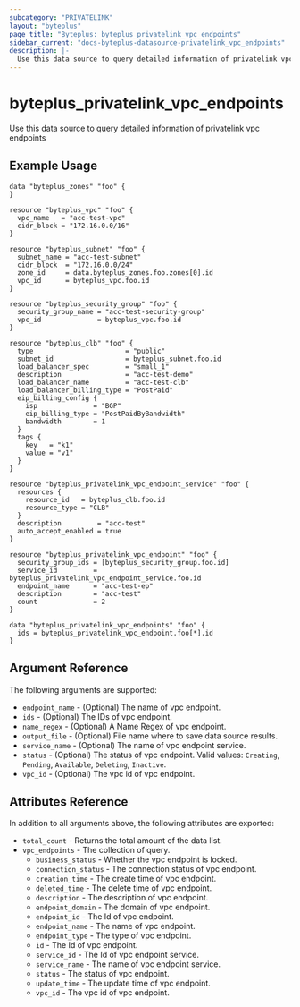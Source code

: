 ```yaml
---
subcategory: "PRIVATELINK"
layout: "byteplus"
page_title: "Byteplus: byteplus_privatelink_vpc_endpoints"
sidebar_current: "docs-byteplus-datasource-privatelink_vpc_endpoints"
description: |-
  Use this data source to query detailed information of privatelink vpc endpoints
---
```

# byteplus_privatelink_vpc_endpoints
Use this data source to query detailed information of privatelink vpc endpoints
## Example Usage
```hcl
data "byteplus_zones" "foo" {
}

resource "byteplus_vpc" "foo" {
  vpc_name   = "acc-test-vpc"
  cidr_block = "172.16.0.0/16"
}

resource "byteplus_subnet" "foo" {
  subnet_name = "acc-test-subnet"
  cidr_block  = "172.16.0.0/24"
  zone_id     = data.byteplus_zones.foo.zones[0].id
  vpc_id      = byteplus_vpc.foo.id
}

resource "byteplus_security_group" "foo" {
  security_group_name = "acc-test-security-group"
  vpc_id              = byteplus_vpc.foo.id
}

resource "byteplus_clb" "foo" {
  type                       = "public"
  subnet_id                  = byteplus_subnet.foo.id
  load_balancer_spec         = "small_1"
  description                = "acc-test-demo"
  load_balancer_name         = "acc-test-clb"
  load_balancer_billing_type = "PostPaid"
  eip_billing_config {
    isp              = "BGP"
    eip_billing_type = "PostPaidByBandwidth"
    bandwidth        = 1
  }
  tags {
    key   = "k1"
    value = "v1"
  }
}

resource "byteplus_privatelink_vpc_endpoint_service" "foo" {
  resources {
    resource_id   = byteplus_clb.foo.id
    resource_type = "CLB"
  }
  description         = "acc-test"
  auto_accept_enabled = true
}

resource "byteplus_privatelink_vpc_endpoint" "foo" {
  security_group_ids = [byteplus_security_group.foo.id]
  service_id         = byteplus_privatelink_vpc_endpoint_service.foo.id
  endpoint_name      = "acc-test-ep"
  description        = "acc-test"
  count              = 2
}

data "byteplus_privatelink_vpc_endpoints" "foo" {
  ids = byteplus_privatelink_vpc_endpoint.foo[*].id
}
```
## Argument Reference
The following arguments are supported:
* `endpoint_name` - (Optional) The name of vpc endpoint.
* `ids` - (Optional) The IDs of vpc endpoint.
* `name_regex` - (Optional) A Name Regex of vpc endpoint.
* `output_file` - (Optional) File name where to save data source results.
* `service_name` - (Optional) The name of vpc endpoint service.
* `status` - (Optional) The status of vpc endpoint. Valid values: `Creating`, `Pending`, `Available`, `Deleting`, `Inactive`.
* `vpc_id` - (Optional) The vpc id of vpc endpoint.

## Attributes Reference
In addition to all arguments above, the following attributes are exported:
* `total_count` - Returns the total amount of the data list.
* `vpc_endpoints` - The collection of query.
    * `business_status` - Whether the vpc endpoint is locked.
    * `connection_status` - The connection  status of vpc endpoint.
    * `creation_time` - The create time of vpc endpoint.
    * `deleted_time` - The delete time of vpc endpoint.
    * `description` - The description of vpc endpoint.
    * `endpoint_domain` - The domain of vpc endpoint.
    * `endpoint_id` - The Id of vpc endpoint.
    * `endpoint_name` - The name of vpc endpoint.
    * `endpoint_type` - The type of vpc endpoint.
    * `id` - The Id of vpc endpoint.
    * `service_id` - The Id of vpc endpoint service.
    * `service_name` - The name of vpc endpoint service.
    * `status` - The status of vpc endpoint.
    * `update_time` - The update time of vpc endpoint.
    * `vpc_id` - The vpc id of vpc endpoint.


